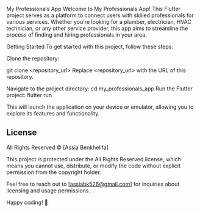 
My Professionals App
Welcome to My Professionals App! This Flutter project serves as a platform to connect users with skilled professionals for various services. Whether you're looking for a plumber, electrician, HVAC technician, or any other service provider, this app aims to streamline the process of finding and hiring professionals in your area.

Getting Started
To get started with this project, follow these steps:

Clone the repository:

git clone <repository_url>
Replace <repository_url> with the URL of this repository.

Navigate to the project directory:
cd my_professionals_app
Run the Flutter project:
flutter run

This will launch the application on your device or emulator, allowing you to explore its features and functionality.

## License

All Rights Reserved © [Assia Benkhelifa]

This project is protected under the All Rights Reserved license, which means you cannot use, distribute, or modify the code without explicit permission from the copyright holder.

Feel free to reach out to [assiabk526@gmail.com] for inquiries about licensing and usage permissions.

Happy coding! 🚀







